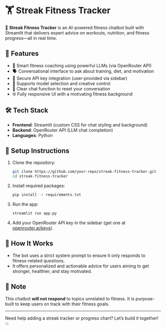 # 🏋️ Streak Fitness Tracker

💪 **Streak Fitness Tracker** is an AI-powered fitness chatbot built with Streamlit that delivers expert advice on workouts, nutrition, and fitness progress—all in real time.

## 🚀 Features

- 🧠 Smart fitness coaching using powerful LLMs (via OpenRouter API)
- 🗣️ Conversational interface to ask about training, diet, and motivation
- 🔐 Secure API key integration (user-provided via sidebar)
- 🎯 Supports model selection and creative control
- 🧹 Clear chat function to reset your conversation
- 🌐 Fully responsive UI with a motivating fitness background

## 🛠️ Tech Stack

- **Frontend**: Streamlit (custom CSS for chat styling and background)
- **Backend**: OpenRouter API (LLM chat completion)
- **Languages**: Python

## 🔧 Setup Instructions

1. Clone the repository:
    ```bash
    git clone https://github.com/your-repo/streak-fitness-tracker.git
    cd streak-fitness-tracker
    ```

2. Install required packages:
    ```bash
    pip install -r requirements.txt
    ```

3. Run the app:
    ```bash
    streamlit run app.py
    ```

4. Add your OpenRouter API key in the sidebar (get one at [openrouter.ai/keys](https://openrouter.ai/keys)).

## 🧠 How It Works

- The bot uses a strict system prompt to ensure it only responds to fitness-related questions.
- It offers personalized and actionable advice for users aiming to get stronger, healthier, and stay motivated.

## 📌 Note

This chatbot **will not respond** to topics unrelated to fitness. It is purpose-built to keep users on track with their fitness goals.

---

Need help adding a streak tracker or progress chart? Let’s build it together! 💥
